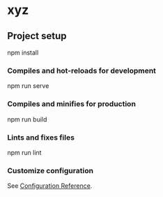 # xyz

## Project setup

npm install

### Compiles and hot-reloads for development

npm run serve

### Compiles and minifies for production

npm run build

### Lints and fixes files

npm run lint

### Customize configuration

See [Configuration Reference](https://cli.vuejs.org/config/).
